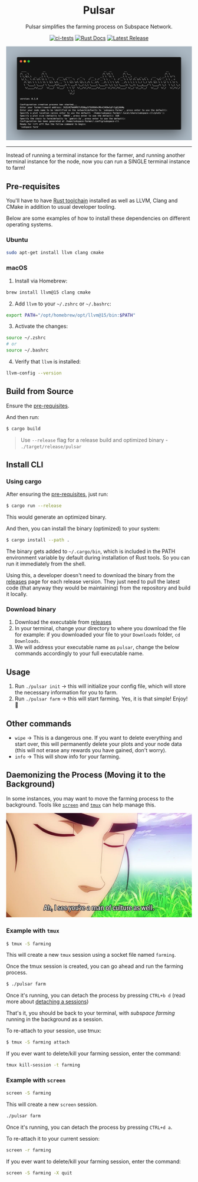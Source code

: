 <div align="center">

# Pulsar

Pulsar simplifies the farming process on Subspace Network.

[![ci-tests](https://img.shields.io/github/actions/workflow/status/subspace/pulsar/ci-tests.yml?branch=main&label=CI&logo=github&style=for-the-badge)](https://github.com/subspace/pulsar/actions/workflows/ci-tests.yml)
[![Rust Docs](https://img.shields.io/github/actions/workflow/status/subspace/pulsar/rustdoc.yml?branch=main&label=RUST-DOCS&logo=github&style=for-the-badge)](https://github.com/subspace/pulsar/actions/workflows/rustdoc.yml)
[![Latest Release](https://img.shields.io/github/v/release/subspace/pulsar?include_prereleases&logo=github&style=for-the-badge)](https://github.com/subspace/pulsar/releases)

![prompt](images/pulsar-prompt.png)

</div>

---

Instead of running a terminal instance for the farmer, and running another terminal instance for the node, now you can run a SINGLE terminal instance to farm!

## Pre-requisites

You'll have to have [Rust toolchain](https://rustup.rs/) installed as well as LLVM, Clang and CMake in addition to usual developer tooling.

Below are some examples of how to install these dependencies on different operating systems.

### Ubuntu

```bash
sudo apt-get install llvm clang cmake
```

### macOS

1. Install via Homebrew:

```bash
brew install llvm@15 clang cmake
```

2. Add `llvm` to your `~/.zshrc` or `~/.bashrc`:

```bash
export PATH="/opt/homebrew/opt/llvm@15/bin:$PATH"
```

3. Activate the changes:

```bash
source ~/.zshrc
# or
source ~/.bashrc
```

4. Verify that `llvm` is installed:

```bash
llvm-config --version
```

## Build from Source

Ensure the [pre-requisites](#pre-requisites).

And then run:

```sh
$ cargo build
```

> Use `--release` flag for a release build and optimized binary - `./target/release/pulsar`

## Install CLI

### Using cargo

After ensuring the [pre-requisites](#pre-requisites), just run:

```sh
$ cargo run --release
```

This would generate an optimized binary.

And then, you can install the binary (optimized) to your system:

```sh
$ cargo install --path .
```

The binary gets added to `~/.cargo/bin`, which is included in the PATH environment variable by default during installation of Rust tools. So you can run it immediately from the shell.

Using this, a developer doesn't need to download the binary from the [releases](https://github.com/subspace/pulsar/releases) page for each release version. They just need to pull the latest code (that anyway they would be maintaining) from the repository and build it locally.

### Download binary

1. Download the executable from [releases](https://github.com/subspace/pulsar/releases)
2. In your terminal, change your directory to where you download the file for example: if you downloaded your file to your `Downloads` folder, `cd Downloads`.
3. We will address your executable name as `pulsar`, change the below commands accordingly to your full executable name.

## Usage

1. Run `./pulsar init` -> this will initialize your config file, which will store the necessary information for you to farm.
2. Run `./pulsar farm` -> this will start farming. Yes, it is that simple! Enjoy! 🎉

## Other commands

- `wipe` -> This is a dangerous one. If you want to delete everything and start over, this will permanently delete your plots and your node data (this will not erase any rewards you have gained, don't worry).
- `info` -> This will show info for your farming.

## Daemonizing the Process (Moving it to the Background)

In some instances, you may want to move the farming process to the background. Tools like [`screen`](https://www.gnu.org/software/screen/manual/screen.html) and [`tmux`](https://github.com/tmux/tmux) can help manage this.

![Alt text](images/culture.jpeg)

### Example with `tmux`

```sh
$ tmux -S farming
```

This will create a new `tmux` session using a socket file named `farming`.

Once the tmux session is created, you can go ahead and run the farming process.

```sh
$ ./pulsar farm
```

Once it's running, you can detach the process by pressing `CTRL+b d` (read more about [detaching a sessions](https://linuxhint.com/detach-session-tmux/))

That's it, you should be back to your terminal, with _subspace farming_ running in the background as a session.

To re-attach to your session, use tmux:

```sh
$ tmux -S farming attach
```

If you ever want to delete/kill your farming session, enter the command:

```sh
tmux kill-session -t farming
```

### Example with `screen`

```sh
screen -S farming
```

This will create a new `screen` session.

```sh
./pulsar farm
```

Once it's running, you can detach the process by pressing `CTRL+d a`.

To re-attach it to your current session:

```sh
screen -r farming
```

If you ever want to delete/kill your farming session, enter the command:

```sh
screen -S farming -X quit
```
